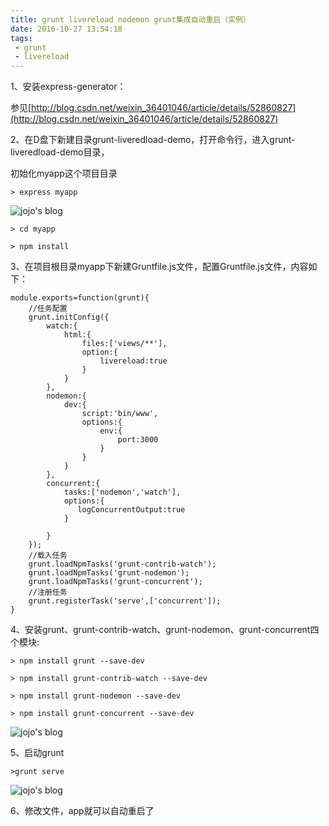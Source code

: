```yaml
---
title: grunt livereload nodemon grunt集成自动重启（实例）
date: 2016-10-27 13:54:18
tags:
 - grunt
 - livereload
---
```

1、安装express-generator：

参见[http://blog.csdn.net/weixin_36401046/article/details/52860827](http://blog.csdn.net/weixin_36401046/article/details/52860827) 

2、在D盘下新建目录grunt-liveredload-demo，打开命令行，进入grunt-liveredload-demo目录，

初始化myapp这个项目目录

```
> express myapp
```
![jojo's blog](http://img.blog.csdn.net/20161020110418979)

```
> cd myapp
```

```
> npm install
```


3、在项目根目录myapp下新建Gruntfile.js文件，配置Gruntfile.js文件，内容如下：

```
module.exports=function(grunt){ 
    //任务配置 
    grunt.initConfig({ 
    	watch:{
    		html:{
    			files:['views/**'],
    			option:{
    				livereload:true
    			}
    		}
    	},
    	nodemon:{
    		dev:{
    			script:'bin/www',
    			options:{
    				env:{
    					port:3000
    				}
    			}
    		}
    	},
    	concurrent:{
    		tasks:['nodemon','watch'],
    		options:{
               logConcurrentOutput:true
    		}
    		
    	}
    }); 
    //载入任务 
    grunt.loadNpmTasks('grunt-contrib-watch'); 
    grunt.loadNpmTasks('grunt-nodemon'); 
    grunt.loadNpmTasks('grunt-concurrent'); 
    //注册任务 
    grunt.registerTask('serve',['concurrent']); 
} 
```


4、安装grunt、grunt-contrib-watch、grunt-nodemon、grunt-concurrent四个模块:

```
> npm install grunt --save-dev
```
```
> npm install grunt-contrib-watch --save-dev
```
```
> npm install grunt-nodemon --save-dev
```
```
> npm install grunt-concurrent --save-dev
```

![jojo's blog](http://img.blog.csdn.net/20161020141702197)



5、启动grunt

```
>grunt serve
```

![jojo's blog](http://img.blog.csdn.net/20161020142203231)

6、修改文件，app就可以自动重启了